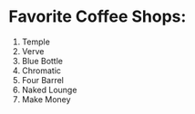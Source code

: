 # Favorite Coffee Shops:
1. Temple
2. Verve
3. Blue Bottle
4. Chromatic
5. Four Barrel
6. Naked Lounge
7. Make Money
